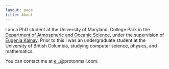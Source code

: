 ```yaml
---
layout: page
title: About
---
```


I am a PhD student at the University of Maryland, College Park in the <a href="https://www.atmos.umd.edu/">Department of Atmospheric and Oceanic Science</a>, under the supervision of <a href="http://www.atmos.umd.edu/~ekalnay/">Eugenia Kalnay</a>. Prior to this I was an undergraduate student at the University of British Columbia, studying computer science, physics, and mathematics.

You can contact me at <a href="http://www.google.com/recaptcha/mailhide/d?k=01wdI1TNx7y_plT6RZB8pIUQ==&amp;c=y9h2L02zCq1HdVKmomXkV0gP-htk0BBh-9Y4Egw4eo8=" onclick="window.open('http://www.google.com/recaptcha/mailhide/d?k\x3d01wdI1TNx7y_plT6RZB8pIUQ\x3d\x3d\x26c\x3dy9h2L02zCq1HdVKmomXkV0gP-htk0BBh-9Y4Egw4eo8\x3d', '', 'toolbar=0,scrollbars=0,location=0,statusbar=0,menubar=0,resizable=0,width=500,height=300'); return false;" title="Reveal this e-mail address">e...</a>@protonmail.com.
